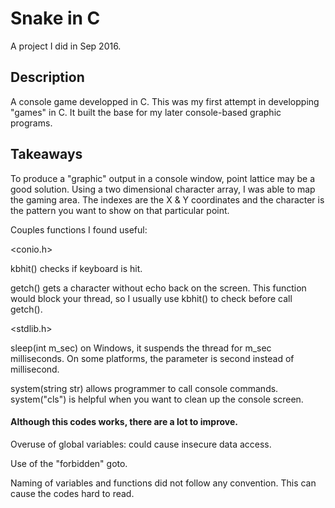 # Snake in C
A project I did in Sep 2016.

## Description
A console game developped in C. This was my first attempt in developping "games" in C. It built the base for my later console-based graphic programs.

## Takeaways
To produce a "graphic" output in a console window, point lattice may be a good solution. Using a two dimensional character array, I was able to map the gaming area. The indexes are the X & Y coordinates and the character is the pattern you want to show on that particular point.

Couples functions I found useful:

<conio.h>

kbhit() checks if keyboard is hit.

getch() gets a character without echo back on the screen. This function would block your thread, so I usually use kbhit() to check before call getch().

<stdlib.h>

sleep(int m_sec) on Windows, it suspends the thread for m_sec milliseconds. On some platforms, the parameter is second instead of millisecond.

system(string str) allows programmer to call console commands. system("cls") is helpful when you want to clean up the console screen.

#### Although this codes works, there are a lot to improve.

Overuse of global variables: could cause insecure data access.

Use of the "forbidden" goto.

Naming of variables and functions did not follow any convention. This can cause the codes hard to read.
